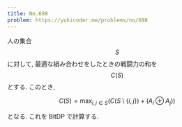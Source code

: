 ```yaml
---
title: No.698
problem: https://yukicoder.me/problems/no/698
---
```

人の集合 $$ S $$ に対して, 最適な組み合わせをしたときの戦闘力の和を $$ C(S) $$ とする. このとき,

$$
C(S) = \max_{i,j \in S} (C(S \setminus \{i, j\}) + (A_i \oplus A_j))
$$

となる. これを BitDP で計算する.
